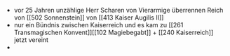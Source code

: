 - vor 25 Jahren unzählige Herr Scharen von Vierarmige überrennen Reich von [[502 Sonnenstein]] von  [[413 Kaiser Augilis II]]
- nur ein Bündnis zwischen Kaiserreich und es kam zu [[261 Transmagischen Konvent]][[102 Magiebegabt]] + [[240 Kaiserreich]] jetzt vereint 
- 